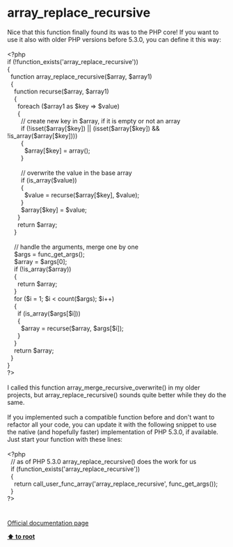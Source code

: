 # array_replace_recursive




<div class="phpcode"><span class="html">
Nice that this function finally found its was to the PHP core! If you want to use it also with older PHP versions before 5.3.0, you can define it this way:<br><br><span class="default">&lt;?php<br></span><span class="keyword">if (!</span><span class="default">function_exists</span><span class="keyword">(</span><span class="string">&apos;array_replace_recursive&apos;</span><span class="keyword">))<br>{<br>&#xA0; function </span><span class="default">array_replace_recursive</span><span class="keyword">(</span><span class="default">$array</span><span class="keyword">, </span><span class="default">$array1</span><span class="keyword">)<br>&#xA0; {<br>&#xA0; &#xA0; function </span><span class="default">recurse</span><span class="keyword">(</span><span class="default">$array</span><span class="keyword">, </span><span class="default">$array1</span><span class="keyword">)<br>&#xA0; &#xA0; {<br>&#xA0; &#xA0; &#xA0; foreach (</span><span class="default">$array1 </span><span class="keyword">as </span><span class="default">$key </span><span class="keyword">=&gt; </span><span class="default">$value</span><span class="keyword">)<br>&#xA0; &#xA0; &#xA0; {<br>&#xA0; &#xA0; &#xA0; &#xA0; </span><span class="comment">// create new key in $array, if it is empty or not an array<br>&#xA0; &#xA0; &#xA0; &#xA0; </span><span class="keyword">if (!isset(</span><span class="default">$array</span><span class="keyword">[</span><span class="default">$key</span><span class="keyword">]) || (isset(</span><span class="default">$array</span><span class="keyword">[</span><span class="default">$key</span><span class="keyword">]) &amp;&amp; !</span><span class="default">is_array</span><span class="keyword">(</span><span class="default">$array</span><span class="keyword">[</span><span class="default">$key</span><span class="keyword">])))<br>&#xA0; &#xA0; &#xA0; &#xA0; {<br>&#xA0; &#xA0; &#xA0; &#xA0; &#xA0; </span><span class="default">$array</span><span class="keyword">[</span><span class="default">$key</span><span class="keyword">] = array();<br>&#xA0; &#xA0; &#xA0; &#xA0; }<br>&#xA0; <br>&#xA0; &#xA0; &#xA0; &#xA0; </span><span class="comment">// overwrite the value in the base array<br>&#xA0; &#xA0; &#xA0; &#xA0; </span><span class="keyword">if (</span><span class="default">is_array</span><span class="keyword">(</span><span class="default">$value</span><span class="keyword">))<br>&#xA0; &#xA0; &#xA0; &#xA0; {<br>&#xA0; &#xA0; &#xA0; &#xA0; &#xA0; </span><span class="default">$value </span><span class="keyword">= </span><span class="default">recurse</span><span class="keyword">(</span><span class="default">$array</span><span class="keyword">[</span><span class="default">$key</span><span class="keyword">], </span><span class="default">$value</span><span class="keyword">);<br>&#xA0; &#xA0; &#xA0; &#xA0; }<br>&#xA0; &#xA0; &#xA0; &#xA0; </span><span class="default">$array</span><span class="keyword">[</span><span class="default">$key</span><span class="keyword">] = </span><span class="default">$value</span><span class="keyword">;<br>&#xA0; &#xA0; &#xA0; }<br>&#xA0; &#xA0; &#xA0; return </span><span class="default">$array</span><span class="keyword">;<br>&#xA0; &#xA0; }<br>&#xA0; <br>&#xA0; &#xA0; </span><span class="comment">// handle the arguments, merge one by one<br>&#xA0; &#xA0; </span><span class="default">$args </span><span class="keyword">= </span><span class="default">func_get_args</span><span class="keyword">();<br>&#xA0; &#xA0; </span><span class="default">$array </span><span class="keyword">= </span><span class="default">$args</span><span class="keyword">[</span><span class="default">0</span><span class="keyword">];<br>&#xA0; &#xA0; if (!</span><span class="default">is_array</span><span class="keyword">(</span><span class="default">$array</span><span class="keyword">))<br>&#xA0; &#xA0; {<br>&#xA0; &#xA0; &#xA0; return </span><span class="default">$array</span><span class="keyword">;<br>&#xA0; &#xA0; }<br>&#xA0; &#xA0; for (</span><span class="default">$i </span><span class="keyword">= </span><span class="default">1</span><span class="keyword">; </span><span class="default">$i </span><span class="keyword">&lt; </span><span class="default">count</span><span class="keyword">(</span><span class="default">$args</span><span class="keyword">); </span><span class="default">$i</span><span class="keyword">++)<br>&#xA0; &#xA0; {<br>&#xA0; &#xA0; &#xA0; if (</span><span class="default">is_array</span><span class="keyword">(</span><span class="default">$args</span><span class="keyword">[</span><span class="default">$i</span><span class="keyword">]))<br>&#xA0; &#xA0; &#xA0; {<br>&#xA0; &#xA0; &#xA0; &#xA0; </span><span class="default">$array </span><span class="keyword">= </span><span class="default">recurse</span><span class="keyword">(</span><span class="default">$array</span><span class="keyword">, </span><span class="default">$args</span><span class="keyword">[</span><span class="default">$i</span><span class="keyword">]);<br>&#xA0; &#xA0; &#xA0; }<br>&#xA0; &#xA0; }<br>&#xA0; &#xA0; return </span><span class="default">$array</span><span class="keyword">;<br>&#xA0; }<br>}<br></span><span class="default">?&gt;<br></span><br>I called this function array_merge_recursive_overwrite() in my older projects, but array_replace_recursive() sounds quite better while they do the same.<br><br>If you implemented such a compatible function before and don&apos;t want to refactor all your code, you can update it with the following snippet to use the native (and hopefully faster) implementation of PHP 5.3.0, if available. Just start your function with these lines:<br><br><span class="default">&lt;?php<br>&#xA0; </span><span class="comment">// as of PHP 5.3.0 array_replace_recursive() does the work for us<br>&#xA0; </span><span class="keyword">if (</span><span class="default">function_exists</span><span class="keyword">(</span><span class="string">&apos;array_replace_recursive&apos;</span><span class="keyword">))<br>&#xA0; {<br>&#xA0; &#xA0; return </span><span class="default">call_user_func_array</span><span class="keyword">(</span><span class="string">&apos;array_replace_recursive&apos;</span><span class="keyword">, </span><span class="default">func_get_args</span><span class="keyword">());<br>&#xA0; }<br></span><span class="default">?&gt;</span>
</span>
</div>
  

#

[Official documentation page](https://www.php.net/manual/en/function.array-replace-recursive.php)

**[⬆ to root](/)**